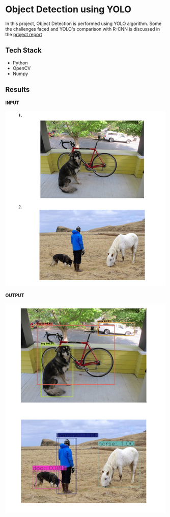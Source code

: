 
# Object Detection using YOLO

In this project, Object Detection is performed using YOLO algorithm. Some the challenges faced and YOLO's comparison with R-CNN is discussed in the  [project report](https://github.com/sahiljit/Object-Detection-using-YOLO/blob/main/Project%20%20Report.pdf)


## Tech Stack

- Python
- OpenCV
- Numpy




## Results

#### INPUT
![input](images/input_images.png)

#### OUTPUT
![output](images/output.png)


